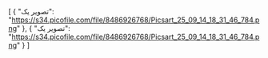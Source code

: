 [
  {
    "تصویر یک": "https://s34.picofile.com/file/8486926768/Picsart_25_09_14_18_31_46_784.png"
  },
  {
    "تصویر یک": "https://s34.picofile.com/file/8486926768/Picsart_25_09_14_18_31_46_784.png"
  }
]